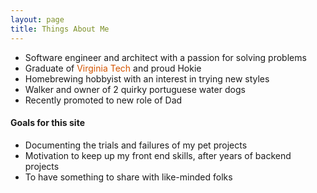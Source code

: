 ```yaml
---
layout: page
title: Things About Me
---
```


+ Software engineer and architect with a passion for solving problems<br/>
+ Graduate of <span style="color:#D35400">Virginia Tech</span> and proud Hokie<br/>
+ Homebrewing hobbyist with an interest in trying new styles<br/>
+ Walker and owner of 2 quirky portuguese water dogs<br/>
+ Recently promoted to new role of Dad<br/>


#### Goals for this site

- Documenting the trials and failures of my pet projects<br/>
- Motivation to keep up my front end skills, after years of backend projects<br/>
- To have something to share with like-minded folks<br/>
